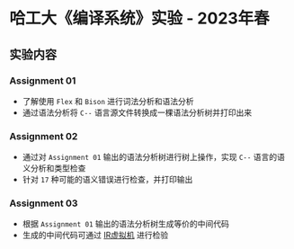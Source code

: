 # 哈工大《编译系统》实验 - 2023年春

## 实验内容

### Assignment 01

+ 了解使用 `Flex` 和 `Bison` 进行词法分析和语法分析
+ 通过语法分析将 `C--` 语言源文件转换成一棵语法分析树并打印出来

### Assignment 02

+ 通过对 `Assignment 01` 输出的语法分析树进行树上操作，实现 `C--` 语言的语义分析和类型检查
+ 针对 `17` 种可能的语义错误进行检查，并打印输出

### Assignment 03

+ 根据 `Assignment 01` 输出的语法分析树生成等价的中间代码
+ 生成的中间代码可通过 [IR虚拟机](https://ernestthepoet.github.io/ir-virtual-machine) 进行检验
